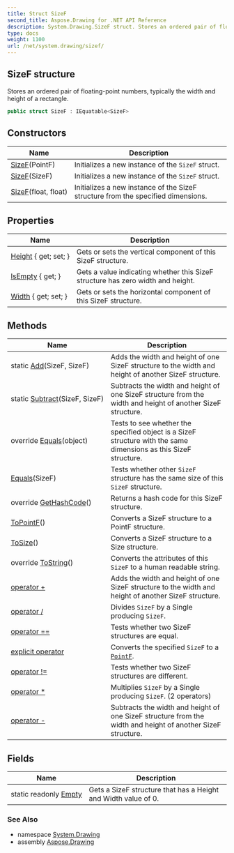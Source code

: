```yaml
---
title: Struct SizeF
second_title: Aspose.Drawing for .NET API Reference
description: System.Drawing.SizeF struct. Stores an ordered pair of floatingpoint numbers typically the width and height of a rectangle
type: docs
weight: 1100
url: /net/system.drawing/sizef/
---
```

## SizeF structure

Stores an ordered pair of floating-point numbers, typically the width and height of a rectangle.

```csharp
public struct SizeF : IEquatable<SizeF>
```

## Constructors

| Name | Description |
| --- | --- |
| [SizeF](sizef/#constructor_1)(PointF) | Initializes a new instance of the `SizeF` struct. |
| [SizeF](sizef/#constructor_2)(SizeF) | Initializes a new instance of the `SizeF` struct. |
| [SizeF](sizef/#constructor)(float, float) | Initializes a new instance of the SizeF structure from the specified dimensions. |

## Properties

| Name | Description |
| --- | --- |
| [Height](../../system.drawing/sizef/height/) { get; set; } | Gets or sets the vertical component of this SizeF structure. |
| [IsEmpty](../../system.drawing/sizef/isempty/) { get; } | Gets a value indicating whether this SizeF structure has zero width and height. |
| [Width](../../system.drawing/sizef/width/) { get; set; } | Gets or sets the horizontal component of this SizeF structure. |

## Methods

| Name | Description |
| --- | --- |
| static [Add](../../system.drawing/sizef/add/)(SizeF, SizeF) | Adds the width and height of one SizeF structure to the width and height of another SizeF structure. |
| static [Subtract](../../system.drawing/sizef/subtract/)(SizeF, SizeF) | Subtracts the width and height of one SizeF structure from the width and height of another SizeF structure. |
| override [Equals](../../system.drawing/sizef/equals/#equals_1)(object) | Tests to see whether the specified object is a SizeF structure with the same dimensions as this SizeF structure. |
| [Equals](../../system.drawing/sizef/equals/#equals)(SizeF) | Tests whether other `SizeF` structure has the same size of this `SizeF` structure. |
| override [GetHashCode](../../system.drawing/sizef/gethashcode/)() | Returns a hash code for this SizeF structure. |
| [ToPointF](../../system.drawing/sizef/topointf/)() | Converts a SizeF structure to a PointF structure. |
| [ToSize](../../system.drawing/sizef/tosize/)() | Converts a SizeF structure to a Size structure. |
| override [ToString](../../system.drawing/sizef/tostring/)() | Converts the attributes of this `SizeF` to a human readable string. |
| [operator +](../../system.drawing/sizef/op_addition/) | Adds the width and height of one SizeF structure to the width and height of another SizeF structure. |
| [operator /](../../system.drawing/sizef/op_division/) | Divides `SizeF` by a Single producing `SizeF`. |
| [operator ==](../../system.drawing/sizef/op_equality/) | Tests whether two SizeF structures are equal. |
| [explicit operator](../../system.drawing/sizef/op_explicit/) | Converts the specified `SizeF` to a [`PointF`](../pointf/). |
| [operator !=](../../system.drawing/sizef/op_inequality/) | Tests whether two SizeF structures are different. |
| [operator *](../../system.drawing/sizef/op_multiply/#op_multiply) | Multiplies `SizeF` by a Single producing `SizeF`. (2 operators) |
| [operator -](../../system.drawing/sizef/op_subtraction/) | Subtracts the width and height of one SizeF structure from the width and height of another SizeF structure. |

## Fields

| Name | Description |
| --- | --- |
| static readonly [Empty](../../system.drawing/sizef/empty/) | Gets a SizeF structure that has a Height and Width value of 0. |

### See Also

* namespace [System.Drawing](../../system.drawing/)
* assembly [Aspose.Drawing](../../)


